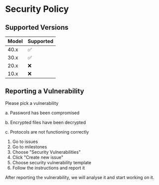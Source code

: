 # Security Policy

## Supported Versions

| Model   |      Supported     |
| ------- | ------------------ |
| 40.x    | :white_check_mark: |
| 30.x    | :white_check_mark: |
| 20.x    | :x:                |
| 10.x    | :x:                |

## Reporting a Vulnerability

Please pick a vulnerability

a. Password has been compromised

b. Encrypted files have been decrypted

c. Protocols are not functioning correctly

1. Go to issues
2. Go to milestones
3. Choose "Security Vulnerabilities"
4. Click "Create new issue"
5. Choose security vulnerability template
6. Follow the instructions and report it

After reporting the vulnerability, we will analyse it and start working on it.
